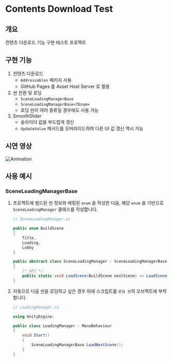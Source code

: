# Contents Download Test

## 개요

컨텐츠 다운로드 기능 구현 테스트 프로젝트

## 구현 기능

1. 컨텐츠 다운로드
    - `Addressables` 패키지 사용
    - GitHub Pages 를 Asset Host Server 로 활용
2. 씬 전환 및 로딩
    - `SceneLoadingManagerBase`
    - `SceneLoadingManagerBase<TEnum>`
    - 로딩 씬이 여러 종류일 경우에도 사용 가능
3. SmoothSlider
    - 슬라이더 값을 부드럽게 갱신
    - `UpdateValue` 메서드를 오버라이드하여 다른 UI 값 갱신 역시 가능


## 시연 영상

![Animation](https://github.com/E4-Unity/contents-download-test/assets/59055049/e6792679-94b3-4207-9fa0-b3679778a641)

## 사용 예시

### SceneLoadingManagerBase

1. 프로젝트에 빌드된 씬 정보와 매핑된 `enum` 을 작성한 다음, 해당 `enum` 을 기반으로 `SceneLoadingManager` 클래스를 작성합니다.

    ```csharp
    // SceneLoadingManager.cs

    public enum BuildScene
    {
        Title,
        Loading,
        Lobby
    }

    public abstract class SceneLoadingManager : SceneLoadingManagerBase<BuildScene>
    {
        /* API */
        public static void LoadScene(BuildScene nextScene) => LoadScene(nextScene, BuildScene.Loading);
    }
    ```

2. 자동으로 다음 씬을 로딩하고 싶은 경우 아래 스크립트를 `로딩 씬`의 오브젝트에 부착합니다.

    ```csharp
    // LoadingManager.cs

    using UnityEngine;

    public class LoadingManager : MonoBehaviour
    {
        void Start()
        {
            SceneLoadingManagerBase.LoadNextScene();
        }
    }
    ```